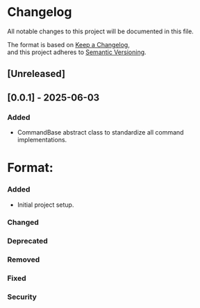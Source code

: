 # Changelog

All notable changes to this project will be documented in this file.

The format is based on [Keep a Changelog](https://keepachangelog.com/en/1.0.0/),  
and this project adheres to [Semantic Versioning](https://semver.org/spec/v2.0.0.html).

## [Unreleased]

## [0.0.1] - 2025-06-03

### Added
- CommandBase abstract class to standardize all command implementations.


# Format:

### Added
- Initial project setup.

### Changed

### Deprecated

### Removed

### Fixed

### Security